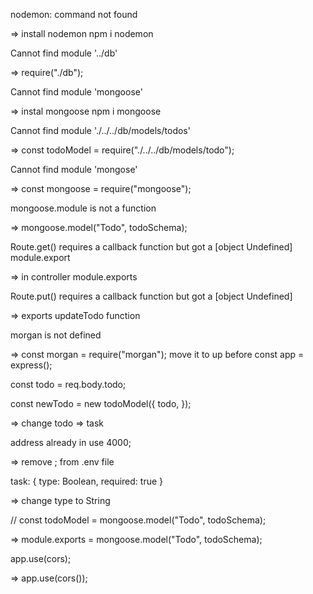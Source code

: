 
nodemon: command not found

=> install nodemon npm i nodemon

Cannot find module '../db'

=> require("./db");

Cannot find module 'mongoose'

=> instal mongoose npm i mongoose

Cannot find module './../../db/models/todos'

=> const todoModel = require("./../../db/models/todo");


Cannot find module 'mongose'

=> const mongoose = require("mongoose");

mongoose.module is not a function

=> mongoose.model("Todo", todoSchema);

Route.get() requires a callback function but got a [object Undefined] module.export

=> in controller module.exports


Route.put() requires a callback function but got a [object Undefined] 


=> exports updateTodo function


morgan is not defined


=> const morgan = require("morgan"); move it to up before  const app = express();

 

 const todo = req.body.todo;

  const newTodo = new todoModel({
    todo,
  });

  => change todo => task


  address already in use 4000;

  =>  remove ; from .env file 


  task: { type: Boolean, required: true }

  => change type to String

  // const todoModel = mongoose.model("Todo", todoSchema);


=> module.exports = mongoose.model("Todo", todoSchema);


app.use(cors);


=> app.use(cors());


